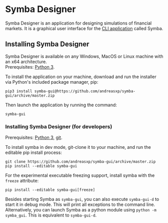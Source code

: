 # Symba Designer
Symba Designer is an application for designing simulations of financial markets. It is a graphical user interface for the [CLI application](https://github.com/andreasxp/symba-releases) called Symba.

## Installing Symba Designer
Symba Designer is available on any Windows, MacOS or Linux machine with an x64 architecture.  
Prerequisites: [Python 3](https://www.python.org/).

To install the application on your machine, download and run the installer via Python's included package manager, pip:
```
pip3 install symba-gui@https://github.com/andreasxp/symba-gui/archive/master.zip
```

Then launch the application by running the command:
```
symba-gui
```

### Installing Symba Designer (for developers)
Prerequisites: [Python 3](https://www.python.org/), [git](https://git-scm.com/).

To install symba in dev mode, git-clone it to your machine, and run the editable pip install process:
```
git clone https://github.com/andreasxp/symba-gui/archive/master.zip
pip install --editable symba-gui
```
For the experimental executable freezing support, install symba with the `freeze` attribute:
```
pip install --editable symba-gui[freeze]
```

Besides starting Symba as `symba-gui`, you can also execute `symba-gui-d` to start it in debug mode. This will print all exceptions to the command line.
Alternatively, you can launch Symba as a python module using `python -m symba_gui`. This is equivalent to `symba-gui-d`.
